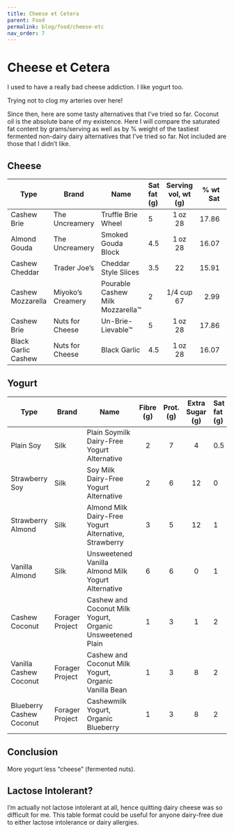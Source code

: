 ```yaml
---
title: Cheese et Cetera
parent: Food
permalink: blog/food/cheese-etc
nav_order: 7
---
```


# Cheese et Cetera

I used to have a really bad cheese addiction. I like yogurt too. 

Trying not to clog my arteries over here!

Since then, here are some tasty alternatives that I’ve tried so far. Coconut oil is the absolute bane of my existence. Here&nbsp;I&nbsp;will&nbsp;compare&nbsp;the saturated fat content by grams/serving as well as by % weight of the tastiest fermented non-dairy dairy alternatives that I’ve tried so far. Not included are those that I didn’t like.

## Cheese

| Type                | Brand             | Name                             | Sat fat (g) | Serving vol, wt (g) | % wt Sat | % DV |
| ------------------- | ----------------- | -------------------------------- | :---------- | :-----------------: | -------: | ---- |
| Cashew Brie         | The Uncreamery    | Truffle Brie Wheel               | 5           |     1 oz<br>28      |    17.86 | 25   |
| Almond Gouda        | The Uncreamery    | Smoked Gouda Block               | 4.5         |     1 oz<br>28      |    16.07 | 23   |
| Cashew Cheddar      | Trader Joe’s      | Cheddar Style Slices             | 3.5         |         22          |    15.91 | 18   |
| Cashew Mozzarella   | Miyoko’s Creamery | Pourable Cashew Milk Mozzarella™ | 2           |   1/4&nbsp;cup <br>67    |     2.99 | 10   |
| Cashew Brie         | Nuts for Cheese   | Un-Brie-Lievable™                | 5           |     1 oz<br>28      |    17.86 | 25   |
| Black Garlic Cashew | Nuts for Cheese   | Black Garlic                     | 4.5         |     1 oz<br>28      |    16.07 | 23   |

## Yogurt

| Type                        | Brand           | Name                                                      | Fibre (g) | Prot. (g) | Extra Sugar (g) | Sat fat (g) | Serving vol, wt (g) | % wt Sat | % DV |
| --------------------------- | --------------- | --------------------------------------------------------- | :-------: | :------: | :-------------: | :---------- | :-----------------: | -------: | ---- |
| Plain Soy                   | Silk            | Plain Soymilk<br>Dairy-Free Yogurt Alternative            |     2     |    7     |        4        | 0.5         |   3/4&nbsp;cup<br>170    |     0.29 | 3    |
| Strawberry Soy              | Silk            | Soy Milk Dairy-Free Yogurt Alternative                    |     2     |    6     |       12        | 0           |         150         |        0 | 0    |
| Strawberry Almond           | Silk            | Almond Milk Dairy-Free Yogurt Alternative, Strawberry     |     3     |    5     |       12        | 1           |         150         |     0.67 | 5    |
| Vanilla Almond              | Silk            | Unsweetened Vanilla Almond Milk Yogurt Alternative        |     6     |    6     |        0        | 1           |         28          |     0.67 | 5    |
| Cashew Coconut              | Forager Project | Cashew and Coconut Milk Yogurt, Organic Unsweetened Plain |     1     |    3     |        1        | 2           |    5.3 oz<br>150    |     1.33 | 10   |
| Vanilla<br>Cashew Coconut   | Forager Project | Cashew and Coconut Milk Yogurt, Organic Vanilla Bean      |     1     |    3     |        8        | 2           |    5.3 oz<br>150    |     1.33 | 10   |
| Blueberry<br>Cashew Coconut | Forager Project | Cashewmilk Yogurt, Organic Blueberry                      |     1     |    3     |        8        | 2           |    5.3 oz<br>150    |     1.33 | 10   |


## Conclusion
More yogurt less “cheese” (fermented nuts).

## Lactose Intolerant?
I’m actually not lactose intolerant at all, hence quitting dairy cheese was so difficult for me.
This&nbsp;table&nbsp;format&nbsp;could be useful for anyone dairy-free due to either lactose intolerance or&nbsp;dairy&nbsp;allergies.


[TRUFF]: https://www.truff.com/
